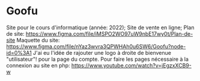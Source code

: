 # Goofu
Site pour le cours d'informatique (année: 2022);
Site de vente en ligne;
Plan de site: https://www.figma.com/file/iMSPO2WO97uW9nbE17wy0t/Plan-de-site
Maquette du site: https://www.figma.com/file/nYaz3wvra3QPWHAh0u6SW6/Goofu?node-id=0%3A1
J'ai eu l'idée de rajouter une logo à droite de bienvenue "utilisateur"! pour la page du compte.
Pour faire les pages nécessaire à la connexion au site en php:
https://www.youtube.com/watch?v=jEgzxXCB9-w
